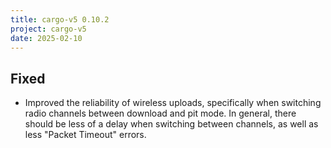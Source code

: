 ```yaml
---
title: cargo-v5 0.10.2
project: cargo-v5
date: 2025-02-10
---
```


## Fixed

- Improved the reliability of wireless uploads, specifically when switching radio channels between download and pit mode. In general, there should be less of a delay when switching between channels, as well as less "Packet Timeout" errors.
